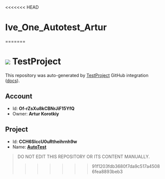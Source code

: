 <<<<<<< HEAD
# Ive_One_Autotest_Artur

=======
# ![](https://s3.amazonaws.com/storage-static.testproject.io/logos/TP-Logo-Square.svg) TestProject

This repository was auto-generated by [TestProject](https://testproject.io) GitHub integration ([docs](https://docs.testproject.io/testproject-integrations/github-integration)).

## Account
* Id: **Of-rZsXu8kCBNrJiF15YfQ**
* Owner: **Artur Korotkiy**

## Project
* Id: **CCH6SIccU0uRtheihrnh9w**
* Name: **[AutoTest](https://app.testproject.io/#/projects/866385/tests)**

> DO NOT EDIT THIS REPOSITORY OR ITS CONTENT MANUALLY.
>>>>>>> 91f1203fdb3680f7da9c517a45086fea8893beb3
